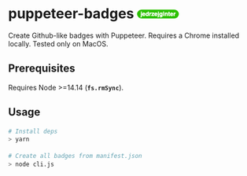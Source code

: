 # puppeteer-badges ![](https://raw.githubusercontent.com/jedrzejginter/puppeteer-badges/main/badges/jedrzejginter.png)

Create Github-like badges with Puppeteer. Requires a Chrome installed locally. Tested only on MacOS.

## Prerequisites

Requires Node >=14.14 (**`fs.rmSync`**).

## Usage

```bash
# Install deps
> yarn

# Create all badges from manifest.json
> node cli.js
```
